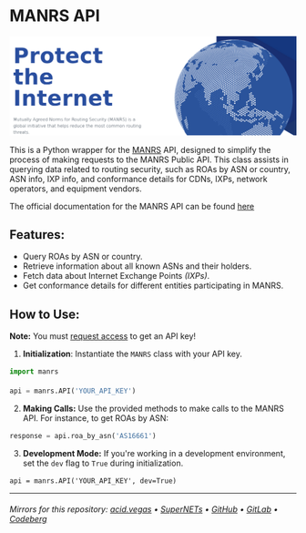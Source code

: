 # MANRS API
![](logo.png)

This is a Python wrapper for the [MANRS](https://www.manrs.org/) API, designed to simplify the process of making requests to the MANRS Public API. This class assists in querying data related to routing security, such as ROAs by ASN or country, ASN info, IXP info, and conformance details for CDNs, IXPs, network operators, and equipment vendors.

The official documentation for the MANRS API can be found [here](https://manrs.stoplight.io/docs/manrs-public-api)

## Features:
- Query ROAs by ASN or country.
- Retrieve information about all known ASNs and their holders.
- Fetch data about Internet Exchange Points *(IXPs)*.
- Get conformance details for different entities participating in MANRS.

## How to Use:
**Note:** You must [request access](https://www.manrs.org/resources/api) to get an API key!

1. **Initialization**: Instantiate the `MANRS` class with your API key.
```python
import manrs

api = manrs.API('YOUR_API_KEY')
```

2. **Making Calls:** Use the provided methods to make calls to the MANRS API. For instance, to get ROAs by ASN:
```python
response = api.roa_by_asn('AS16661')
```

3. **Development Mode:** If you're working in a development environment, set the `dev` flag to `True` during initialization.
```
api = manrs.API('YOUR_API_KEY', dev=True)
```
___

###### Mirrors for this repository: [acid.vegas](https://git.acid.vegas/manrs) • [SuperNETs](https://git.supernets.org/acidvegas/manrs) • [GitHub](https://github.com/acidvegas/manrs) • [GitLab](https://gitlab.com/acidvegas/manrs) • [Codeberg](https://codeberg.org/acidvegas/manrs)